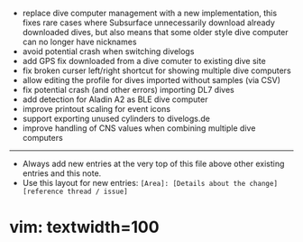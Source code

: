 - replace dive computer management with a new implementation, this fixes rare cases where
  Subsurface unnecessarily download already downloaded dives, but also means
  that some older style dive computer can no longer have nicknames
- avoid potential crash when switching divelogs
- add GPS fix downloaded from a dive comuter to existing dive site
- fix broken curser left/right shortcut for showing multiple dive computers
- allow editing the profile for dives imported without samples (via CSV)
- fix potential crash (and other errors) importing DL7 dives
- add detection for Aladin A2 as BLE dive computer
- improve printout scaling for event icons
- support exporting unused cylinders to divelogs.de
- improve handling of CNS values when combining multiple dive computers

---
* Always add new entries at the very top of this file above other existing entries and this note.
* Use this layout for new entries: `[Area]: [Details about the change] [reference thread / issue]`
# vim: textwidth=100
